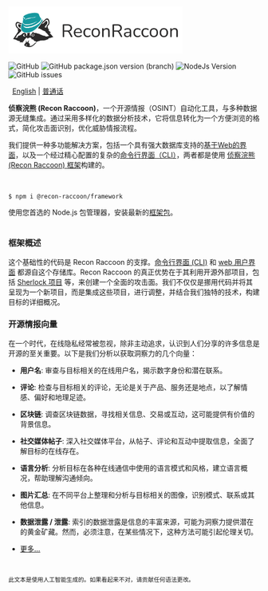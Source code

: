 <img src="https://github.com/recon-raccoon/framework/raw/main/assets/logo-text-wide.svg" width="350px">

![GitHub](https://img.shields.io/github/license/recon-raccoon/framework?style=flat-square&color=%2317999f)
![GitHub package.json version (branch)](https://img.shields.io/github/package-json/v/recon-raccoon/framework/main?style=flat-square&color=%2317999f)
![NodeJs Version](https://img.shields.io/badge/nodejs-v19.0.0+-%2361b04a?style=flat-square)
![GitHub issues](https://img.shields.io/github/issues/recon-raccoon/framework?style=flat-square)

&nbsp;
[English](/README.md) | [普通话](/README.cn.md)

**侦察浣熊 (Recon Raccoon)**，一个开源情报（OSINT）自动化工具，与多种数据源无缝集成。通过采用多样化的数据分析技术，它将信息转化为一个方便浏览的格式，简化攻击面识别，优化威胁情报流程。

我们提供一种多功能解决方案，包括一个具有强大数据库支持的[基于Web的界面](https://github.com/recon-raccoon/web)，以及一个经过精心配置的复杂的[命令行界面（CLI）](https://github.com/recon-raccoon/cli)，两者都是使用 [侦察浣熊 (Recon Raccoon) 框架](https://github.com/recon-raccoon/framework)构建的。

<br>

```
$ npm i @recon-raccoon/framework
```

使用您首选的 Node.js 包管理器，安装最新的[框架包](https://www.npmjs.com/package/@recon-raccoon/framework)。

#

### 框架概述
这个基础性的代码是 Recon Raccoon 的支撑。[命令行界面 (CLI)](https://github.com/recon-raccoon/cli) 和 [web 用户界面](https://github.com/recon-raccoon/web) 都源自这个存储库。Recon Raccoon 的真正优势在于其利用开源外部项目，包括 [Sherlock 项目](https://github.com/sherlock-project/sherlock) 等，来创建一个全面的攻击面。我们不仅仅是挪用代码并将其呈现为一个新项目，而是集成这些项目，进行调整，并结合我们独特的技术，构建目标的详细概况。

### 开源情报向量

在一个时代，在线隐私经常被忽视，除非主动追求，认识到人们分享的许多信息是开源的至关重要。以下是我们分析以获取洞察力的几个向量：

- **用户名**: 审查与目标相关的在线用户名，揭示数字身份和潜在联系。

- **评论**: 检查与目标相关的评论，无论是关于产品、服务还是地点，以了解情感、偏好和地理足迹。

- **区块链**: 调查区块链数据，寻找相关信息、交易或互动，这可能提供有价值的背景信息。

- **社交媒体帖子**: 深入社交媒体平台，从帖子、评论和互动中提取信息，全面了解目标的在线存在。

- **语言分析**: 分析目标在各种在线通信中使用的语言模式和风格，建立语言概况，帮助理解沟通倾向。

- **图片汇总**: 在不同平台上整理和分析与目标相关的图像，识别模式、联系或其他信息。

- **数据泄露 / 泄露**: 索引的数据泄露是信息的丰富来源，可能为洞察力提供潜在的黄金矿藏。然而，必须注意，在某些情况下，这种方法可能引起伦理关切。

- [更多...]()


#
<sub>此文本是使用人工智能生成的。如果看起来不对，请贡献任何语法更改。</sub>
